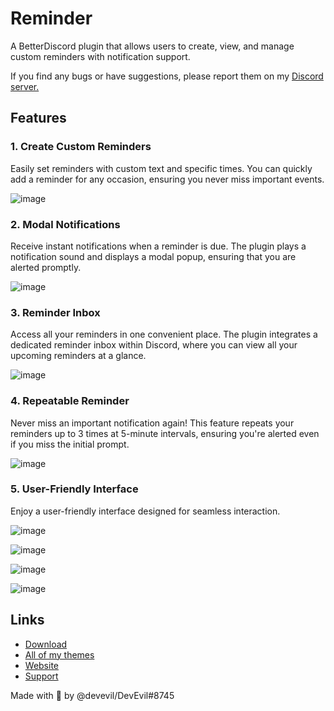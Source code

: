 # Reminder
A BetterDiscord plugin that allows users to create, view, and manage custom reminders with notification support.

If you find any bugs or have suggestions, please report them on my [Discord server.](https://dsc.gg/devevil)

## Features

### 1. Create Custom Reminders
Easily set reminders with custom text and specific times. You can quickly add a reminder for any occasion, ensuring you never miss important events.

![image](https://github.com/user-attachments/assets/9fee7b46-4a3a-4ec6-950b-27577109825a)

### 2. Modal Notifications
Receive instant notifications when a reminder is due. The plugin plays a notification sound and displays a modal popup, ensuring that you are alerted promptly.

![image](https://github.com/user-attachments/assets/4e501c29-b1d7-42a6-9f4f-15d0be94416f)

### 3. Reminder Inbox
Access all your reminders in one convenient place. The plugin integrates a dedicated reminder inbox within Discord, where you can view all your upcoming reminders at a glance.

![image](https://github.com/user-attachments/assets/5193286e-db98-42a4-951f-93270756f406)

### 4. Repeatable Reminder
Never miss an important notification again! This feature repeats your reminders up to 3 times at 5-minute intervals, ensuring you're alerted even if you miss the initial prompt.

![image](https://github.com/user-attachments/assets/d51117d4-1541-4d1b-aa19-d0fd93bf54c9)

### 5. User-Friendly Interface
Enjoy a user-friendly interface designed for seamless interaction.

![image](https://github.com/user-attachments/assets/9cc85a15-0d48-4ece-8aa6-fcb79586aa96)

![image](https://github.com/user-attachments/assets/b5676ea6-bf86-4236-9f2d-ae6f51222354)

![image](https://github.com/user-attachments/assets/9d7e5037-90c5-43fd-b6ef-560503296bb3)

![image](https://github.com/user-attachments/assets/5193286e-db98-42a4-951f-93270756f406)

## Links
- [Download](https://betterdiscord.app/plugin/Reminder)
- [All of my themes](https://betterdiscord.app/developer/DevEvil)
- [Website](https://devevil.com)
- [Support](https://dsc.gg/devevil)

Made with 💜 by @devevil/DevEvil#8745
